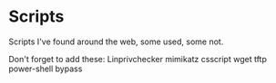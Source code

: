 # Scripts
Scripts I've found around the web, some used, some not. 

Don't forget to add these:
Linprivchecker
mimikatz
csscript
wget
tftp
power-shell bypass
